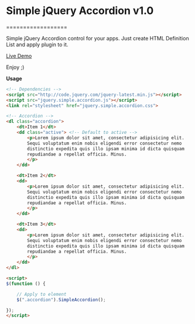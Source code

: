 # Simple jQuery Accordion v1.0
==================

Simple jQuery Accordion control for your apps. Just create HTML Definition List and apply plugin to it.

<a href="http://codepen.io/iProgress/pen/iuxIz">Live Demo</a>

Enjoy ;)

__Usage__



```html
<!-- Dependencies -->
<script src="http://code.jquery.com/jquery-latest.min.js"></script>
<script src="jquery.simple.accordion.js"></script>
<link rel="stylesheet" href="jquery.simple.accordion.css">

<!-- Accordion -->
<dl class="accordion">
	<dt>Item 1</dt>
	<dd class="active"> <!-- Default to active -->
		<p>Lorem ipsum dolor sit amet, consectetur adipisicing elit.
		Sequi voluptatum enim nobis eligendi error consectetur nemo
		distinctio expedita quis illo ipsam minima id dicta quisquam
		repudiandae a repellat officia. Minus.
		</p>
	</dd>

	<dt>Item 2</dt>
	<dd>
		<p>Lorem ipsum dolor sit amet, consectetur adipisicing elit.
		Sequi voluptatum enim nobis eligendi error consectetur nemo
		distinctio expedita quis illo ipsam minima id dicta quisquam
		repudiandae a repellat officia. Minus.
		</p>
	</dd>

	<dt>Item 3</dt>
	<dd>
		<p>Lorem ipsum dolor sit amet, consectetur adipisicing elit.
		Sequi voluptatum enim nobis eligendi error consectetur nemo
		distinctio expedita quis illo ipsam minima id dicta quisquam
		repudiandae a repellat officia. Minus.
		</p>
	</dd>
</dl>

<script>
$(function () {

	// Apply to element
	$(".accordion").SimpleAccordion();

});
</script>
```
